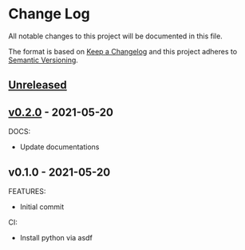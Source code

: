 # Change Log

All notable changes to this project will be documented in this file.

The format is based on [Keep a Changelog](http://keepachangelog.com/) and this
project adheres to [Semantic Versioning](http://semver.org/).

<a name="unreleased"></a>
## [Unreleased]



<a name="v0.2.0"></a>
## [v0.2.0] - 2021-05-20
DOCS:
- Update documentations


<a name="v0.1.0"></a>
## v0.1.0 - 2021-05-20
FEATURES:
- Initial commit

CI:
- Install python via asdf


[Unreleased]: https://github.com/button-inc/terraform-eks-tools/compare/v0.2.0...HEAD
[v0.2.0]: https://github.com/button-inc/terraform-eks-tools/compare/v0.1.0...v0.2.0
